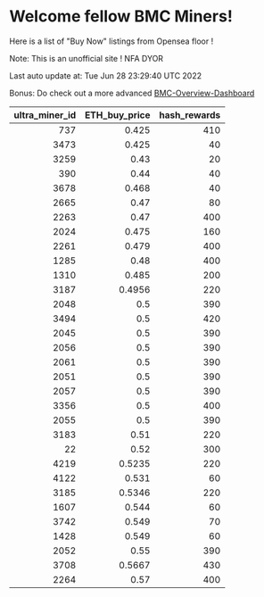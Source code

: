 # Welcome fellow BMC Miners!
Here is a list of "Buy Now" listings from Opensea floor !

Note: This is an unofficial site ! NFA DYOR

Last auto update at: Tue Jun 28 23:29:40 UTC 2022

Bonus: Do check out a more advanced [BMC-Overview-Dashboard](https://dune.com/defifunk/BMC-Overview-Dashboard)


|   ultra_miner_id |   ETH_buy_price |   hash_rewards |
|-----------------:|----------------:|---------------:|
|              737 |          0.425  |            410 |
|             3473 |          0.425  |             40 |
|             3259 |          0.43   |             20 |
|              390 |          0.44   |             40 |
|             3678 |          0.468  |             40 |
|             2665 |          0.47   |             80 |
|             2263 |          0.47   |            400 |
|             2024 |          0.475  |            160 |
|             2261 |          0.479  |            400 |
|             1285 |          0.48   |            400 |
|             1310 |          0.485  |            200 |
|             3187 |          0.4956 |            220 |
|             2048 |          0.5    |            390 |
|             3494 |          0.5    |            420 |
|             2045 |          0.5    |            390 |
|             2056 |          0.5    |            390 |
|             2061 |          0.5    |            390 |
|             2051 |          0.5    |            390 |
|             2057 |          0.5    |            390 |
|             3356 |          0.5    |            400 |
|             2055 |          0.5    |            390 |
|             3183 |          0.51   |            220 |
|               22 |          0.52   |            300 |
|             4219 |          0.5235 |            220 |
|             4122 |          0.531  |             60 |
|             3185 |          0.5346 |            220 |
|             1607 |          0.544  |             60 |
|             3742 |          0.549  |             70 |
|             1428 |          0.549  |             60 |
|             2052 |          0.55   |            390 |
|             3708 |          0.5667 |            430 |
|             2264 |          0.57   |            400 |
